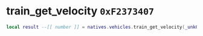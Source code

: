 # train_get_velocity `0xF2373407`

```lua
local result --[[ number ]] = natives.vehicles.train_get_velocity(_unk0 --[[ number ]])
```